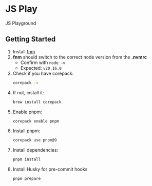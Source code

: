 # JS Play

JS Playground

## Getting Started

1. Install [fnm](https://github.com/Schniz/fnm)
1. **fnm** should switch to the correct node version from the **.nvmrc**
   - Confirm with `node -v`
   - Expected: `v20.16.0`
1. Check if you have corepack:
   ```zsh
   corepack -v
   ```
1. If not, install it:
   ```zsh
   brew install corepack
   ```
1. Enable pnpm:
   ```zsh
   corepack enable pnpm
   ```
1. Install pnpm:
   ```zsh
   corepack use pnpm@9
   ```
1. Install dependencies:
   ```zsh
   pnpm install
   ```
1. Install Husky for pre-commit hooks
   ```zsh
   pnpm prepare
   ```
